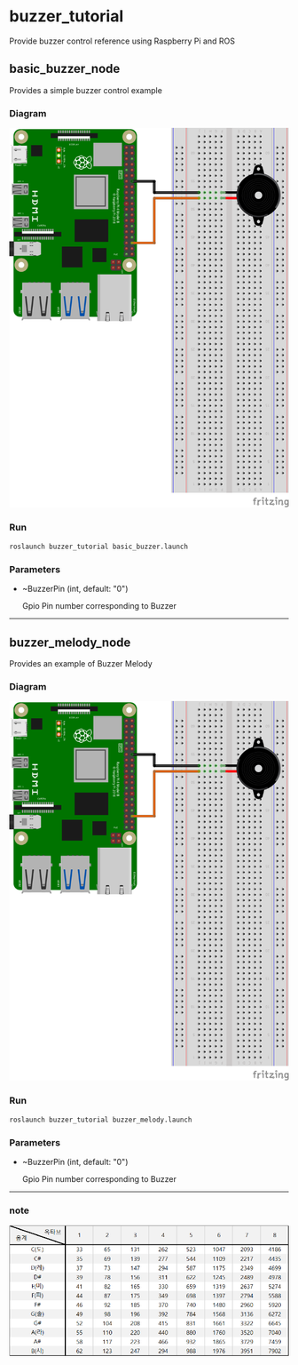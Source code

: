 # buzzer_tutorial

Provide buzzer control reference using Raspberry Pi and ROS

## basic_buzzer_node

Provides a simple buzzer control example

### Diagram

![buzzer_tutorial](./diagram/buzzer_tutorial.png)

### Run

```bash
roslaunch buzzer_tutorial basic_buzzer.launch
```

### Parameters

- ~BuzzerPin (int, default: "0")

  Gpio Pin number corresponding to Buzzer

----


## buzzer_melody_node

Provides an example of Buzzer Melody

### Diagram

![buzzer_tutorial](./diagram/buzzer_tutorial.png)

### Run

```bash
roslaunch buzzer_tutorial buzzer_melody.launch
```

### Parameters

- ~BuzzerPin (int, default: "0")

  Gpio Pin number corresponding to Buzzer

----

### note


![note](./image/note.png)
